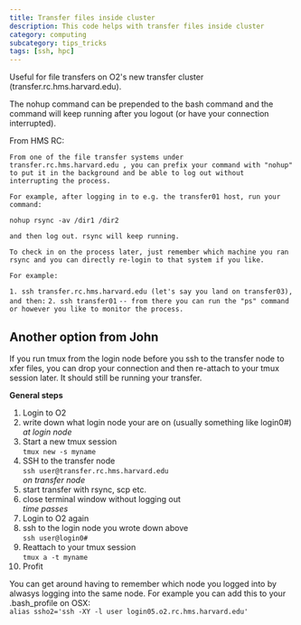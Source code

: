 ```yaml
---
title: Transfer files inside cluster
description: This code helps with transfer files inside cluster
category: computing
subcategory: tips_tricks
tags: [ssh, hpc]
---
```


Useful for file transfers on O2's new transfer cluster (transfer.rc.hms.harvard.edu).

The nohup command can be prepended to the bash command and the command will keep running after you logout (or have your connection interrupted).

From HMS RC:

`From one of the file transfer systems under transfer.rc.hms.harvard.edu , you can prefix your command with "nohup" to put it in the background and be able to log out without interrupting the process.`

`For example, after logging in to e.g. the transfer01 host, run your command:`

`nohup rsync -av /dir1 /dir2`

`and then log out. rsync will keep running.`

`To check in on the process later, just remember which machine you ran rsync and you can directly re-login to that system if you like.`

`For example:`

`1. ssh transfer.rc.hms.harvard.edu (let's say you land on transfer03), and then:`
`2. ssh transfer01`
`-- from there you can run the "ps" command or however you like to monitor the process.`


## Another option from John
If you run tmux from the login node before you ssh to the transfer node to xfer files, you can drop your connection and then re-attach to your tmux session later. It should still be running your transfer. 

**General steps**
1) Login to O2
2) write down what login node your are on (usually something like login0#)  
*at login node*
3) Start a new tmux session  
`tmux new -s myname`
4) SSH to the transfer node  
`ssh user@transfer.rc.hms.harvard.edu`  
*on transfer node*
5) start transfer with rsync, scp etc.
6) close terminal window without logging out  
*time passes*
7) Login to O2 again
8) ssh to the login node you wrote down above  
`ssh user@login0#`
9) Reattach to your tmux session  
`tmux a -t myname`
10) Profit

You can get around having to remember which node you logged into by alwasys logging into the same node. For example you can add this to your .bash_profile on OSX:  
`alias ssho2='ssh -XY -l user login05.o2.rc.hms.harvard.edu'`

